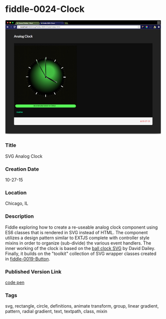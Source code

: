 fiddle-0024-Clock
======

![Screenshot](screenshot.png)


### Title

SVG Analog Clock


### Creation Date

10-27-15


### Location

Chicago, IL


### Description

Fiddle exploring how to create a re-useable analog clock component using ES6 classes that is rendered in SVG instead of HTML. The component utilizes a design pattern similar to EXTJS complete with controller style mixins in order to organize (sub-divide) the various event handlers.  The inner working of the clock is based on the [ball clock SVG](http://srufaculty.sru.edu/david.dailey/svg/ballclock.svg) by David Dailey.  Finally, it builds on the "toolkit" collection of SVG wrapper classes created in [fiddle-0019-Button](../fiddle-0019-Button).


### Published Version Link

[code pen](http://codepen.io/bradyhouse/pen/YyLOZx)


### Tags

svg, rectangle, circle, definitions, animate transform, group, linear gradient, pattern, radial gradient, text, textpath, class, mixin
